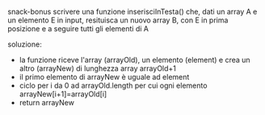 snack-bonus
scrivere una funzione inserisciInTesta() che, dati un array A e un elemento E in input, resituisca un nuovo array B, con E in prima posizione e a seguire tutti gli elementi di A

soluzione:
- la funzione riceve l'array (arrayOld), un elemento (element) e crea un altro (arrayNew) di lunghezza array arrayOld+1
- il primo elemento di arrayNew è uguale ad element
- ciclo per i da 0 ad arrayOld.length per cui ogni elemento arrayNew[i+1]=arrayOld[i]
- return arrayNew